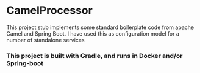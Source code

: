 # CamelProcessor #
This project stub implements some standard boilerplate code from apache Camel and Spring Boot.
I have used this as configuration model for a number of standalone services

### This project is built with Gradle, and runs in Docker and/or Spring-boot ### 
